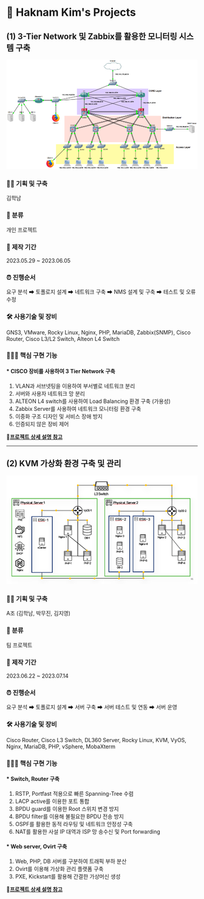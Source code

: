 📜 Haknam Kim's Projects
===

(1) 3-Tier Network 및 Zabbix를 활용한 모니터링 시스템 구축
---

![](images/2023-09-12-18-53-32.png)

### 👨‍💼 기획 및 구축   
김학남

### 🔖 분류   
개인 프로젝트

### 📆 제작 기간   
2023.05.29 ~ 2023.06.05

### ⏰ 진행순서    
요구 분석 ➡ 토폴로지 설계 ➡ 네트워크 구축 ➡ NMS 설계 및 구축 ➡ 테스트 및 오류 수정

### 🛠 사용기술 및 장비    
  GNS3, VMware, Rocky Linux, Nginx, PHP, MariaDB, Zabbix(SNMP), Cisco Router, Cisco L3/L2 Switch, Alteon L4 Switch

### 👨🏻‍💻 핵심 구현 기능
#### * CISCO 장비를 사용하여 3 Tier Network 구축
1. VLAN과 서브넷팅을 이용하여 부서별로 네트워크 분리
2. 서버와 사용자 네트워크 망 분리 
3. ALTEON L4 switch를 사용하여 Load Balancing 환경 구축 (가용성)
4. Zabbix Server를 사용하여 네트워크 모니터링 환경 구축
5. 이중화 구조 디자인 및 서비스 장애 방지
6. 인증되지 않은 장비 제어

🔗[**프로젝트 상세 설명 참고**](https://github.com/Hakunam97/Projects/tree/main/01.%203-Tier%20Network%20%EB%B0%8F%20Zabbix%EB%A5%BC%20%ED%99%9C%EC%9A%A9%ED%95%9C%20%EB%AA%A8%EB%8B%88%ED%84%B0%EB%A7%81%20%EC%8B%9C%EC%8A%A4%ED%85%9C%20%EA%B5%AC%EC%B6%95)

- - -


(2) KVM 가상화 환경 구축 및 관리
---

![](images/2023-09-12-19-02-16.png)


### 👨‍💼 기획 및 구축   
A조 (김학남, 박무진, 김지영)

### 🔖 분류   
팀 프로젝트

### 📆 제작 기간   
2023.06.22 ~ 2023.07.14

### ⏰ 진행순서    
요구 분석 ➡ 토폴로지 설계 ➡ 서버 구축 ➡ 서버 테스트 및 연동 ➡ 서버 운영

### 🛠 사용기술 및 장비    
Cisco Router, Cisco L3 Switch, DL360 Server, Rocky Linux, KVM, VyOS, Nginx, MariaDB, PHP, vSphere, MobaXterm

### 👨🏻‍💻 핵심 구현 기능
#### * Switch, Router 구축
1. RSTP, Portfast 적용으로 빠른 Spanning-Tree 수렴
2. LACP active를 이용한 포트 통합
3. BPDU guard를 이용한 Root 스위치 변경 방지
4. BPDU filter를 이용해 불필요한 BPDU 전송 방지
5. OSPF를 활용한 동적 라우팅 및 네트워크 안정성 구축
6. NAT를 활용한 사설 IP 대역과 ISP 망 송수신 및 Port forwarding

#### * Web server, Ovirt 구축
1. Web, PHP, DB 서버를 구분하여 트래픽 부하 분산
2. Ovirt를 이용해 가상화 관리 플랫폼 구축
3. PXE, Kickstart를 활용해 간결한 가상머신 생성

🔗[**프로젝트 상세 설명 참고**](https://github.com/Hakunam97/Projects/tree/main/02.%20KVM_%EA%B0%80%EC%83%81%ED%99%94_%ED%99%98%EA%B2%BD_%EA%B5%AC%EC%B6%95_%EB%B0%8F_%EA%B4%80%EB%A6%AC)
